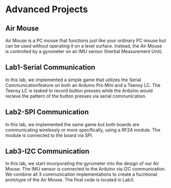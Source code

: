<h1>Advanced Projects</h1>
<h2>Air Mouse</h2>
<p>
 Air Mouse is a PC mouse that functions just like your ordinary PC mouse but can be used without operating it on a level surface. 
 Instead, the Air Mouse is controlled by a gyrometer on an IMU sensor (Inertial Measurement Unit). 
</p>

<h2>Lab1-Serial Communication</h2>
In this lab, we implemented a simple game that utilizes the Serial Communicationfeature on both an Arduino Pro Mini and a Teensy LC.
The Teensy LC is tasked to record button presses while the Arduino would recieve
the pattern of the button presses via serial communication.

<h2>Lab2-SPI Communication</h2>
In this lab, we implemented the same game but both boards are communicating wirelessly or more specifically, using a RF24 module. The module is connected to the board via SPI. 

<h2>Lab3-I2C Communication</h2>
In this lab, we start incorporating the gyrometer into the design of our Air Mouse. The IMU sensor is connected to the Arduino via I2C communication.
We combine all 3 communication implementations to create a fucntional prototype of the Air Mouse. The final code is located in Lab3. 
